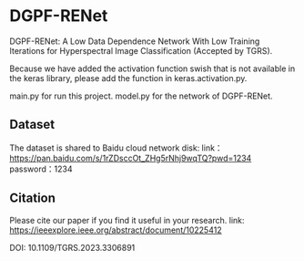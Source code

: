 # DGPF-RENet
DGPF-RENet: A Low Data Dependence Network With Low Training Iterations for Hyperspectral Image Classification (Accepted by TGRS).

Because we have added the activation function swish that is not available in the keras library, please add the function in keras.activation.py.

main.py for run this project.
model.py for the network of DGPF-RENet.

## Dataset
The dataset is shared to Baidu cloud network disk:
link：https://pan.baidu.com/s/1rZDsccOt_ZHg5rNhj9wqTQ?pwd=1234 
password：1234

## Citation
Please cite our paper if you find it useful in your research.
link: https://ieeexplore.ieee.org/abstract/document/10225412

DOI: 10.1109/TGRS.2023.3306891
